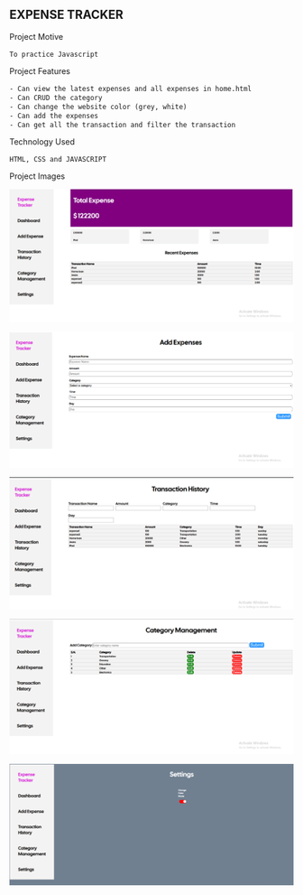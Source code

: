 ## EXPENSE TRACKER 

Project Motive 
```text
To practice Javascript 
```

Project Features 
```text
- Can view the latest expenses and all expenses in home.html
- Can CRUD the category
- Can change the website color (grey, white)
- Can add the expenses 
- Can get all the transaction and filter the transaction 
```


Technology Used
```text
HTML, CSS and JAVASCRIPT
```

Project Images 

![Capture 1](https://github.com/vectorsigmaissomewhere/Expense-Tracking-System-/blob/main/projectimages/capture327.PNG)

![Capture 2](https://github.com/vectorsigmaissomewhere/Expense-Tracking-System-/blob/main/projectimages/capture328.PNG)

![Capture 3](https://github.com/vectorsigmaissomewhere/Expense-Tracking-System-/blob/main/projectimages/capture329.PNG)

![Capture 4](https://github.com/vectorsigmaissomewhere/Expense-Tracking-System-/blob/main/projectimages/capture330.PNG)

![Capture 5](https://github.com/vectorsigmaissomewhere/Expense-Tracking-System-/blob/main/projectimages/capture331.PNG)